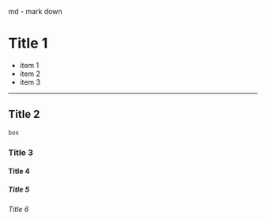 md - mark down 

# Title 1
- item 1
- item 2
- item 3 

----

## Title 2

```
box 
```

### Title 3
#### Title 4
##### Title 5
###### Title 6
